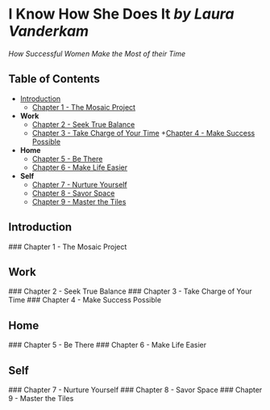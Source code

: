 # I Know How She Does It _by Laura Vanderkam_
_How Successful Women Make the Most of their Time_

## Table of Contents
+ [Introduction](#introduction)
    + [Chapter 1 - The Mosaic Project](#Ch1)
+ **Work**
  + [Chapter 2 - Seek True Balance](#Ch2)
  + [Chapter 3 - Take Charge of Your Time](#Ch3)
  +[Chapter 4 - Make Success Possible](#Ch4)
+ **Home**
  + [Chapter 5 - Be There](#Ch5)
  + [Chapter 6 - Make Life Easier](#Ch6)
+ **Self**
  + [Chapter 7 - Nurture Yourself](#Ch7)
  + [Chapter 8 - Savor Space](#Ch8)
  + [Chapter 9 - Master the Tiles](#Ch9)

## Introduction
<a name="Ch1"/>
### Chapter 1 - The Mosaic Project

## Work
<a name="Ch2"/>
### Chapter 2 - Seek True Balance

<a name="Ch3"/>
### Chapter 3 - Take Charge of Your Time

<a name="Ch4"/>
### Chapter 4 - Make Success Possible

## Home
<a name="Ch5"/>
### Chapter 5 - Be There

<a name="Ch6"/>
### Chapter 6 - Make Life Easier

## Self
<a name="Ch7"/>
### Chapter 7 - Nurture Yourself

<a name="Ch8"/>
### Chapter 8 - Savor Space

<a name="Ch9"/>
### Chapter 9 - Master the Tiles